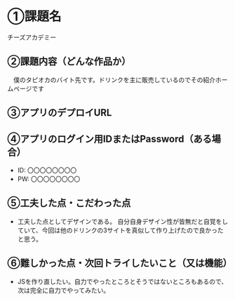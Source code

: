 # ①課題名
チーズアカデミー

## ②課題内容（どんな作品か）
　僕のタピオカのバイト先です。ドリンクを主に販売しているのでその紹介ホームページです

## ③アプリのデプロイURL


## ④アプリのログイン用IDまたはPassword（ある場合）
- ID: 〇〇〇〇〇〇〇〇
- PW: 〇〇〇〇〇〇〇〇

## ⑤工夫した点・こだわった点
- 工夫した点としてデザインである。
自分自身デザイン性が皆無だと自覚をしていて、今回は他のドリンクの3サイトを真似して作り上げたので良かったと思う。

## ⑥難しかった点・次回トライしたいこと（又は機能）
- JSを作り直したい。自力でやったところとそうではないところもあるので、次は完全に自力でやってみたい。


